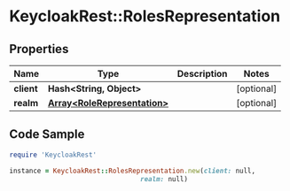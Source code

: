 # KeycloakRest::RolesRepresentation

## Properties

Name | Type | Description | Notes
------------ | ------------- | ------------- | -------------
**client** | **Hash&lt;String, Object&gt;** |  | [optional] 
**realm** | [**Array&lt;RoleRepresentation&gt;**](RoleRepresentation.md) |  | [optional] 

## Code Sample

```ruby
require 'KeycloakRest'

instance = KeycloakRest::RolesRepresentation.new(client: null,
                                 realm: null)
```


